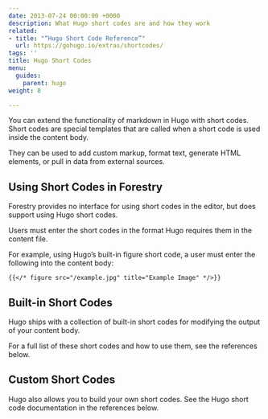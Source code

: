```yaml
---
date: 2013-07-24 00:00:00 +0000
description: What Hugo short codes are and how they work
related:
- title: "“Hugo Short Code Reference”"
  url: https://gohugo.io/extras/shortcodes/
tags: ''
title: Hugo Short Codes
menu:
  guides:
    parent: hugo
weight: 8

---
```

You can extend the functionality of markdown in Hugo with short codes. Short codes are special templates that are called when a short code is used inside the content body.

They can be used to add custom markup, format text, generate HTML elements, or pull in data from external sources.

## Using Short Codes in Forestry
Forestry provides no interface for using short codes in the editor, but does support using Hugo short codes.

Users must enter the short codes in the format Hugo requires them in the content file.

For example, using Hugo’s built-in figure short code, a user must enter the following into the content body:

```
{{</* figure src="/example.jpg" title="Example Image" */>}}
```

## Built-in Short Codes
Hugo ships with a collection of built-in short codes for modifying the output of your content body.

For a full list of these short codes and how to use them, see the references below.

## Custom Short Codes
Hugo also allows you to build your own short codes. See the Hugo short code documentation in the references below.
